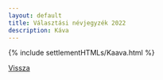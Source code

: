 ```yaml
---
layout: default
title: Választási névjegyzék 2022
description: Káva
---
```


{% include settlementHTMLs/Kaava.html %}

[Vissza](../)